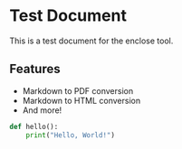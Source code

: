 # Test Document

This is a test document for the enclose tool.

## Features

- Markdown to PDF conversion
- Markdown to HTML conversion
- And more!

```python
def hello():
    print("Hello, World!")
```
